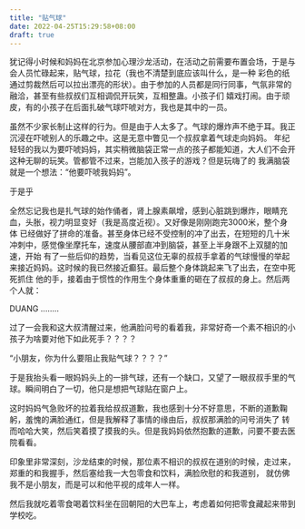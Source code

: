```yaml
---
title: "贴气球"
date: 2022-04-25T15:29:58+08:00
draft: true
---
```




犹记得小时候和妈妈在北京参加心理沙龙活动，在活动之前需要布置会场，于是与会人员忙碌起来，贴气球，拉花（我也不清楚到底应该叫什么，是一种
彩色的纸通过剪裁然后可以拉出漂亮的形状）。由于参加的人员都是同行同事，气氛非常的融洽，甚至有些叔叔们互相调侃开玩笑，互相整蛊。小孩子们
嬉戏打闹。由于顽皮，有的小孩子在后面扎破气球吓唬对方，我也是其中的一员。

虽然不少家长制止这样的行为。但是由于人太多了。气球的爆炸声不绝于耳。我正沉浸在吓唬别人的乐趣之中。这是无意中瞥见一个叔叔拿着气球走向妈妈。
年纪轻轻的我以为要吓唬妈妈，其实稍微脑袋正常一点的孩子都能知道，大人们不会开这种无聊的玩笑。管都管不过来，岂能加入孩子的游戏？但是玩嗨了的
我满脑袋就是一个想法：“他要吓唬我妈妈”。

于是乎

全然忘记我也是扎气球的始作俑者，肾上腺素飙增，感到心脏跳到爆炸，眼睛充血，头胀，视力明显变好（我是高度近视）。又好像是刚刚跑完3000米，整个身体
已经做好了拼命的准备。甚至身体已经不受控制的冲了出去，在短短的几十米冲刺中，感觉像坐摩托车，速度从腰部直冲到脑袋，甚至上半身跟不上双腿的加速，开始
有了一些后仰的趋势，当看见这位无辜的叔叔手拿着的气球慢慢的举起来接近妈妈。这时候的我已然接近癫狂。最后整个身体跳起来飞了出去，在空中死死抓住
他的手，接着由于惯性的作用生个身体重重的砸在了叔叔的身上。然后两个人就：

DUANG ........

过了一会我和这大叔清醒过来，他满脸问号的看着我，非常好奇一个素不相识的小孩子为啥要对他下如此死手？？？？

“小朋友，你为什么要阻止我贴气球？？？？”

于是我抬头看一眼妈妈头上的一排气球，还有一个缺口，又望了一眼叔叔手里的气球。瞬间明白了一切，他只是想把气球贴在窗户上。

这时妈妈气急败坏的拉着我给叔叔道歉，我也感到十分不好意思，不断的道歉鞠躬，羞愧的满脸通红，但是我解释了事情的缘由后，叔叔那满脸的问号消失了
转而哈哈大笑，然后笑着摸了摸我的头。但是我妈妈依然抱歉的道歉，问要不要去医院看看。

印象里非常深刻，沙龙结束的时候，那位素不相识的叔叔在道别的时候，走过来，郑重的和我握手，然后塞给我一大包零食和饮料，满脸欣慰的和我道别，
就仿佛我不是小朋友，而是可以和他平视的成年人一样。

然后我就吃着零食喝着饮料坐在回朝阳的大巴车上，考虑着如何把零食藏起来带到学校吃。



